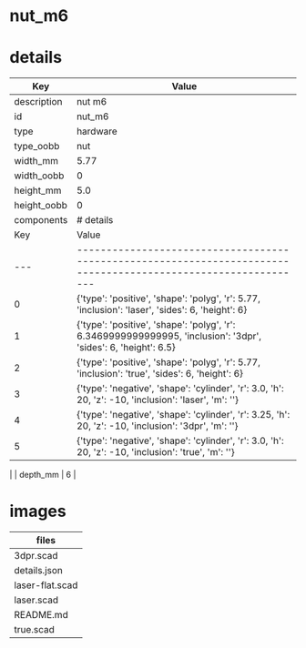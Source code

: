 # nut_m6
# details
| Key         | Value                                                                                                                                                                                                                                                                                                                                                                                                                                                                                                                                                                                                                                    |
| ----------- | ---------------------------------------------------------------------------------------------------------------------------------------------------------------------------------------------------------------------------------------------------------------------------------------------------------------------------------------------------------------------------------------------------------------------------------------------------------------------------------------------------------------------------------------------------------------------------------------------------------------------------------------- |
| description | nut m6                                                                                                                                                                                                                                                                                                                                                                                                                                                                                                                                                                                                                                   |
| id          | nut_m6                                                                                                                                                                                                                                                                                                                                                                                                                                                                                                                                                                                                                                   |
| type        | hardware                                                                                                                                                                                                                                                                                                                                                                                                                                                                                                                                                                                                                                 |
| type_oobb   | nut                                                                                                                                                                                                                                                                                                                                                                                                                                                                                                                                                                                                                                      |
| width_mm    | 5.77                                                                                                                                                                                                                                                                                                                                                                                                                                                                                                                                                                                                                                     |
| width_oobb  | 0                                                                                                                                                                                                                                                                                                                                                                                                                                                                                                                                                                                                                                        |
| height_mm   | 5.0                                                                                                                                                                                                                                                                                                                                                                                                                                                                                                                                                                                                                                      |
| height_oobb | 0                                                                                                                                                                                                                                                                                                                                                                                                                                                                                                                                                                                                                                        |
| components  | # details
| Key | Value                                                                                                           |
| --- | --------------------------------------------------------------------------------------------------------------- |
| 0   | {'type': 'positive', 'shape': 'polyg', 'r': 5.77, 'inclusion': 'laser', 'sides': 6, 'height': 6}                |
| 1   | {'type': 'positive', 'shape': 'polyg', 'r': 6.3469999999999995, 'inclusion': '3dpr', 'sides': 6, 'height': 6.5} |
| 2   | {'type': 'positive', 'shape': 'polyg', 'r': 5.77, 'inclusion': 'true', 'sides': 6, 'height': 6}                 |
| 3   | {'type': 'negative', 'shape': 'cylinder', 'r': 3.0, 'h': 20, 'z': -10, 'inclusion': 'laser', 'm': ''}           |
| 4   | {'type': 'negative', 'shape': 'cylinder', 'r': 3.25, 'h': 20, 'z': -10, 'inclusion': '3dpr', 'm': ''}           |
| 5   | {'type': 'negative', 'shape': 'cylinder', 'r': 3.0, 'h': 20, 'z': -10, 'inclusion': 'true', 'm': ''}            |
 |
| depth_mm    | 6                                                                                                                                                                                                                                                                                                                                                                                                                                                                                                                                                                                                                                        |

# images


| files |
| --- |
| 3dpr.scad |
| details.json |
| laser-flat.scad |
| laser.scad |
| README.md |
| true.scad |

